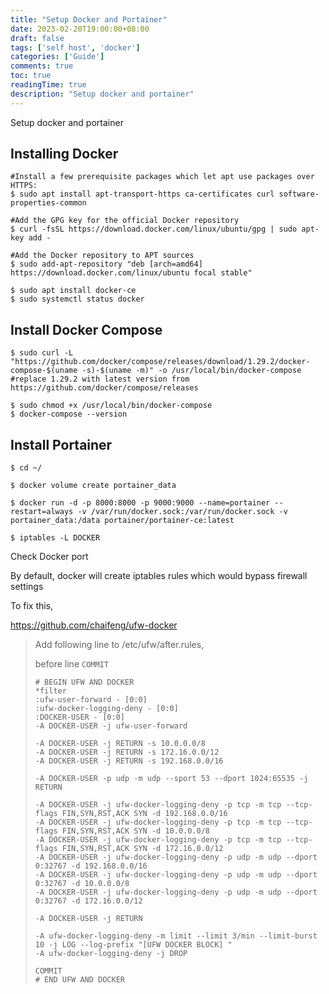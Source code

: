 ```yaml
---
title: "Setup Docker and Portainer"
date: 2023-02-20T19:00:00+08:00
draft: false
tags: ['self host', 'docker']
categories: ['Guide']
comments: true
toc: true
readingTime: true
description: "Setup docker and portainer"
---
```

Setup docker and portainer
<!--more-->

## Installing Docker

```
#Install a few prerequisite packages which let apt use packages over HTTPS:
$ sudo apt install apt-transport-https ca-certificates curl software-properties-common

#Add the GPG key for the official Docker repository
$ curl -fsSL https://download.docker.com/linux/ubuntu/gpg | sudo apt-key add -

#Add the Docker repository to APT sources
$ sudo add-apt-repository "deb [arch=amd64] https://download.docker.com/linux/ubuntu focal stable"

$ sudo apt install docker-ce
$ sudo systemctl status docker
```

## Install Docker Compose

```
$ sudo curl -L "https://github.com/docker/compose/releases/download/1.29.2/docker-compose-$(uname -s)-$(uname -m)" -o /usr/local/bin/docker-compose
#replace 1.29.2 with latest version from https://github.com/docker/compose/releases

$ sudo chmod +x /usr/local/bin/docker-compose
$ docker-compose --version
```

## Install Portainer

```
$ cd ~/

$ docker volume create portainer_data

$ docker run -d -p 8000:8000 -p 9000:9000 --name=portainer --restart=always -v /var/run/docker.sock:/var/run/docker.sock -v portainer_data:/data portainer/portainer-ce:latest

```

`$ iptables -L DOCKER`

Check Docker port

By default, docker will create iptables rules which would bypass firewall settings

To fix this,

https://github.com/chaifeng/ufw-docker

> Add following line to /etc/ufw/after.rules,
>
> before line `COMMIT`
>
> ```
> # BEGIN UFW AND DOCKER
> *filter
> :ufw-user-forward - [0:0]
> :ufw-docker-logging-deny - [0:0]
> :DOCKER-USER - [0:0]
> -A DOCKER-USER -j ufw-user-forward
> 
> -A DOCKER-USER -j RETURN -s 10.0.0.0/8
> -A DOCKER-USER -j RETURN -s 172.16.0.0/12
> -A DOCKER-USER -j RETURN -s 192.168.0.0/16
> 
> -A DOCKER-USER -p udp -m udp --sport 53 --dport 1024:65535 -j RETURN
> 
> -A DOCKER-USER -j ufw-docker-logging-deny -p tcp -m tcp --tcp-flags FIN,SYN,RST,ACK SYN -d 192.168.0.0/16
> -A DOCKER-USER -j ufw-docker-logging-deny -p tcp -m tcp --tcp-flags FIN,SYN,RST,ACK SYN -d 10.0.0.0/8
> -A DOCKER-USER -j ufw-docker-logging-deny -p tcp -m tcp --tcp-flags FIN,SYN,RST,ACK SYN -d 172.16.0.0/12
> -A DOCKER-USER -j ufw-docker-logging-deny -p udp -m udp --dport 0:32767 -d 192.168.0.0/16
> -A DOCKER-USER -j ufw-docker-logging-deny -p udp -m udp --dport 0:32767 -d 10.0.0.0/8
> -A DOCKER-USER -j ufw-docker-logging-deny -p udp -m udp --dport 0:32767 -d 172.16.0.0/12
> 
> -A DOCKER-USER -j RETURN
> 
> -A ufw-docker-logging-deny -m limit --limit 3/min --limit-burst 10 -j LOG --log-prefix "[UFW DOCKER BLOCK] "
> -A ufw-docker-logging-deny -j DROP
> 
> COMMIT
> # END UFW AND DOCKER
> ```

